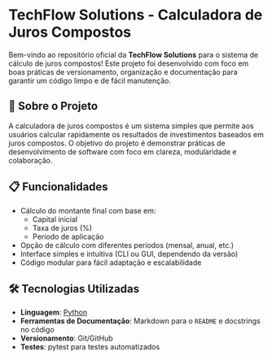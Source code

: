 # TechFlow Solutions - Calculadora de Juros Compostos

Bem-vindo ao repositório oficial da **TechFlow Solutions** para o sistema de cálculo de juros compostos! Este projeto foi desenvolvido com foco em boas práticas de versionamento, organização e documentação para garantir um código limpo e de fácil manutenção.

## 🚀 Sobre o Projeto

A calculadora de juros compostos é um sistema simples que permite aos usuários calcular rapidamente os resultados de investimentos baseados em juros compostos. O objetivo do projeto é demonstrar práticas de desenvolvimento de software com foco em clareza, modularidade e colaboração.

## 📋 Funcionalidades

- Cálculo do montante final com base em:
  - Capital inicial
  - Taxa de juros (%)
  - Período de aplicação
- Opção de cálculo com diferentes períodos (mensal, anual, etc.)
- Interface simples e intuitiva (CLI ou GUI, dependendo da versão)
- Código modular para fácil adaptação e escalabilidade

## 🛠️ Tecnologias Utilizadas

- **Linguagem**: [Python](https://www.python.org/)  
- **Ferramentas de Documentação**: Markdown para o `README` e docstrings no código  
- **Versionamento**: Git/GitHub  
- **Testes**: pytest para testes automatizados